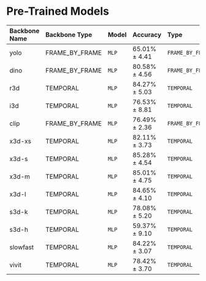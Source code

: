 # Pre-Trained Models

| Backbone Name   | Backbone Type   | Model   | Accuracy      | Type             | Size   | Download Link                                                                                                         |
|:----------------|:----------------|:--------|:--------------|:-----------------|:-------|:----------------------------------------------------------------------------------------------------------------------|
| yolo            | FRAME_BY_FRAME  | `MLP`   | 65.01% ± 4.41 | `FRAME_BY_FRAME` | 2.9M   | [Download Weights](https://github.com/raideno/bouldering-video-segmentation/blob/main/models-weights/mlp.yolo.pt)     |
| dino            | FRAME_BY_FRAME  | `MLP`   | 80.58% ± 4.56 | `FRAME_BY_FRAME` | 22.1M  | [Download Weights](https://github.com/raideno/bouldering-video-segmentation/blob/main/models-weights/mlp.dino.pt)     |
| r3d             | TEMPORAL        | `MLP`   | 84.27% ± 5.03 | `TEMPORAL`       | 31.6M  | [Download Weights](https://github.com/raideno/bouldering-video-segmentation/blob/main/models-weights/mlp.r3d.pt)      |
| i3d             | TEMPORAL        | `MLP`   | 76.53% ± 8.81 | `TEMPORAL`       | 12.7M  | [Download Weights](https://github.com/raideno/bouldering-video-segmentation/blob/main/models-weights/mlp.i3d.pt)      |
| clip            | FRAME_BY_FRAME  | `MLP`   | 76.49% ± 2.36 | `FRAME_BY_FRAME` | 151.3M | [Download Weights](https://github.com/raideno/bouldering-video-segmentation/blob/main/models-weights/mlp.clip.pt)     |
| x3d-xs          | TEMPORAL        | `MLP`   | 82.11% ± 3.73 | `TEMPORAL`       | 3.0M   | [Download Weights](https://github.com/raideno/bouldering-video-segmentation/blob/main/models-weights/mlp.x3d-xs.pt)   |
| x3d-s           | TEMPORAL        | `MLP`   | 85.28% ± 4.54 | `TEMPORAL`       | 3.0M   | [Download Weights](https://github.com/raideno/bouldering-video-segmentation/blob/main/models-weights/mlp.x3d-s.pt)    |
| x3d-m           | TEMPORAL        | `MLP`   | 85.01% ± 4.75 | `TEMPORAL`       | 3.0M   | [Download Weights](https://github.com/raideno/bouldering-video-segmentation/blob/main/models-weights/mlp.x3d-m.pt)    |
| x3d-l           | TEMPORAL        | `MLP`   | 84.65% ± 4.10 | `TEMPORAL`       | 5.3M   | [Download Weights](https://github.com/raideno/bouldering-video-segmentation/blob/main/models-weights/mlp.x3d-l.pt)    |
| s3d-k           | TEMPORAL        | `MLP`   | 78.08% ± 5.20 | `TEMPORAL`       | 7.9M   | [Download Weights](https://github.com/raideno/bouldering-video-segmentation/blob/main/models-weights/mlp.s3d-k.pt)    |
| s3d-h           | TEMPORAL        | `MLP`   | 59.37% ± 9.10 | `TEMPORAL`       | 9.7M   | [Download Weights](https://github.com/raideno/bouldering-video-segmentation/blob/main/models-weights/mlp.s3d-h.pt)    |
| slowfast        | TEMPORAL        | `MLP`   | 84.22% ± 3.07 | `TEMPORAL`       | 33.6M  | [Download Weights](https://github.com/raideno/bouldering-video-segmentation/blob/main/models-weights/mlp.slowfast.pt) |
| vivit           | TEMPORAL        | `MLP`   | 78.42% ± 3.70 | `TEMPORAL`       | 88.6M  | [Download Weights](https://github.com/raideno/bouldering-video-segmentation/blob/main/models-weights/mlp.vivit.pt)    |
